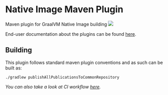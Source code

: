 # Native Image Maven Plugin
Maven plugin for GraalVM Native Image building
![](https://github.com/graalvm/native-build-tools/actions/workflows/test-native-maven-plugin.yml/badge.svg)

End-user documentation about the plugins can be found [here](https://graalvm.github.io/native-build-tools/).

## Building
This plugin follows standard maven plugin conventions and as such can be built as:

```shell
./gradlew publishAllPublicationsToCommonRepository
```

*You can also take a look at CI workflow [here](../.github/workflows/native-maven-plugin.yml).*
